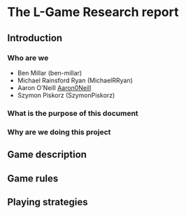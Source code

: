 # The L-Game Research report 
## Introduction

### Who are we
- Ben Millar (ben-millar)
- Michael Rainsford Ryan (MichaelRRyan)
- Aaron O'Neill [Aaron0Neill](https://github.com/Aaron0Neill)
- Szymon Piskorz (SzymonPiskorz)

### What is the purpose of this document
### Why are we doing this project

## Game description
## Game rules
## Playing strategies
